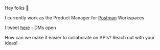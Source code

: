 Hey folks 👋

I currently work as the Product Manager for [Postman](https://postman.com) Workspaces

I tweet [here](https://twitter.com/ramji) - DMs open

How can we make it easier to collaborate on APIs? Reach out with your ideas!
